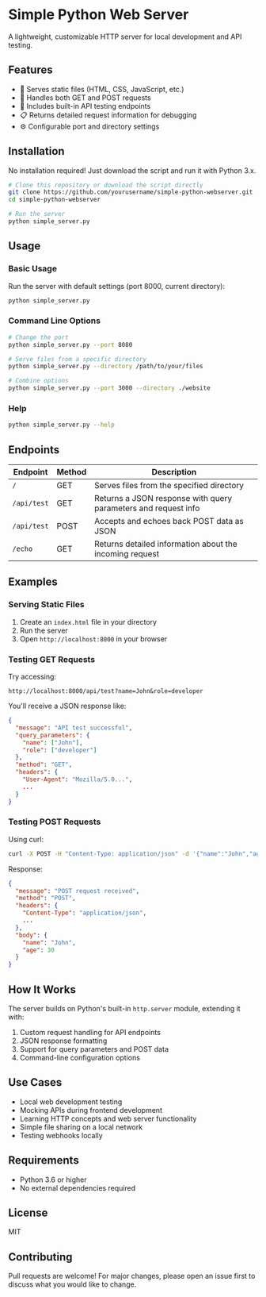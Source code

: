 # Simple Python Web Server

A lightweight, customizable HTTP server for local development and API testing.

## Features

- 📁 Serves static files (HTML, CSS, JavaScript, etc.)
- 🔌 Handles both GET and POST requests
- 🧪 Includes built-in API testing endpoints
- 📋 Returns detailed request information for debugging
- ⚙️ Configurable port and directory settings

## Installation

No installation required! Just download the script and run it with Python 3.x.

```bash
# Clone this repository or download the script directly
git clone https://github.com/yourusername/simple-python-webserver.git
cd simple-python-webserver

# Run the server
python simple_server.py
```

## Usage

### Basic Usage

Run the server with default settings (port 8000, current directory):

```bash
python simple_server.py
```

### Command Line Options

```bash
# Change the port
python simple_server.py --port 8080

# Serve files from a specific directory
python simple_server.py --directory /path/to/your/files

# Combine options
python simple_server.py --port 3000 --directory ./website
```

### Help

```bash
python simple_server.py --help
```

## Endpoints

| Endpoint | Method | Description |
|----------|--------|-------------|
| `/` | GET | Serves files from the specified directory |
| `/api/test` | GET | Returns a JSON response with query parameters and request info |
| `/api/test` | POST | Accepts and echoes back POST data as JSON |
| `/echo` | GET | Returns detailed information about the incoming request |

## Examples

### Serving Static Files

1. Create an `index.html` file in your directory
2. Run the server
3. Open `http://localhost:8000` in your browser

### Testing GET Requests

Try accessing:
```
http://localhost:8000/api/test?name=John&role=developer
```

You'll receive a JSON response like:
```json
{
  "message": "API test successful",
  "query_parameters": {
    "name": ["John"],
    "role": ["developer"]
  },
  "method": "GET",
  "headers": {
    "User-Agent": "Mozilla/5.0...",
    ...
  }
}
```

### Testing POST Requests

Using curl:
```bash
curl -X POST -H "Content-Type: application/json" -d '{"name":"John","age":30}' http://localhost:8000/api/test
```

Response:
```json
{
  "message": "POST request received",
  "method": "POST",
  "headers": {
    "Content-Type": "application/json",
    ...
  },
  "body": {
    "name": "John",
    "age": 30
  }
}
```

## How It Works

The server builds on Python's built-in `http.server` module, extending it with:

1. Custom request handling for API endpoints
2. JSON response formatting
3. Support for query parameters and POST data
4. Command-line configuration options

## Use Cases

- Local web development testing
- Mocking APIs during frontend development
- Learning HTTP concepts and web server functionality
- Simple file sharing on a local network
- Testing webhooks locally

## Requirements

- Python 3.6 or higher
- No external dependencies required

## License

MIT

## Contributing

Pull requests are welcome! For major changes, please open an issue first to discuss what you would like to change.

